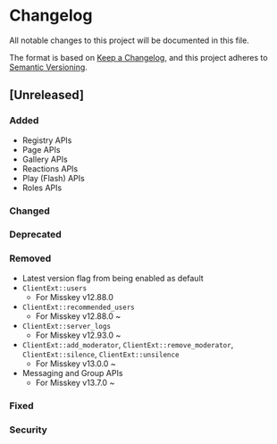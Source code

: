 # Changelog

All notable changes to this project will be documented in this file.

The format is based on [Keep a Changelog](https://keepachangelog.com/en/1.0.0/),
and this project adheres to [Semantic Versioning](https://semver.org/spec/v2.0.0.html).

## [Unreleased]

### Added

- Registry APIs
- Page APIs
- Gallery APIs
- Reactions APIs
- Play (Flash) APIs
- Roles APIs

### Changed
### Deprecated
### Removed

- Latest version flag from being enabled as default
- `ClientExt::users`
   - For Misskey v12.88.0
- `ClientExt::recommended_users`
   - For Misskey v12.88.0 ~
- `ClientExt::server_logs`
   - For Misskey v12.93.0 ~
- `ClientExt::add_moderator`, `ClientExt::remove_moderator`, `ClientExt::silence`, `ClientExt::unsilence`
   - For Misskey v13.0.0 ~
- Messaging and Group APIs
   - For Misskey v13.7.0 ~

### Fixed
### Security
